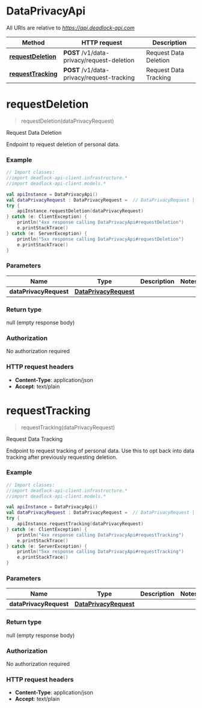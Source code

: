 # DataPrivacyApi

All URIs are relative to *https://api.deadlock-api.com*

| Method | HTTP request | Description |
| ------------- | ------------- | ------------- |
| [**requestDeletion**](DataPrivacyApi.md#requestDeletion) | **POST** /v1/data-privacy/request-deletion | Request Data Deletion |
| [**requestTracking**](DataPrivacyApi.md#requestTracking) | **POST** /v1/data-privacy/request-tracking | Request Data Tracking |


<a id="requestDeletion"></a>
# **requestDeletion**
> requestDeletion(dataPrivacyRequest)

Request Data Deletion

 Endpoint to request deletion of personal data.     

### Example
```kotlin
// Import classes:
//import deadlock-api-client.infrastructure.*
//import deadlock-api-client.models.*

val apiInstance = DataPrivacyApi()
val dataPrivacyRequest : DataPrivacyRequest =  // DataPrivacyRequest | 
try {
    apiInstance.requestDeletion(dataPrivacyRequest)
} catch (e: ClientException) {
    println("4xx response calling DataPrivacyApi#requestDeletion")
    e.printStackTrace()
} catch (e: ServerException) {
    println("5xx response calling DataPrivacyApi#requestDeletion")
    e.printStackTrace()
}
```

### Parameters
| Name | Type | Description  | Notes |
| ------------- | ------------- | ------------- | ------------- |
| **dataPrivacyRequest** | [**DataPrivacyRequest**](DataPrivacyRequest.md)|  | |

### Return type

null (empty response body)

### Authorization

No authorization required

### HTTP request headers

 - **Content-Type**: application/json
 - **Accept**: text/plain

<a id="requestTracking"></a>
# **requestTracking**
> requestTracking(dataPrivacyRequest)

Request Data Tracking

 Endpoint to request tracking of personal data.  Use this to opt back into data tracking after previously requesting deletion.     

### Example
```kotlin
// Import classes:
//import deadlock-api-client.infrastructure.*
//import deadlock-api-client.models.*

val apiInstance = DataPrivacyApi()
val dataPrivacyRequest : DataPrivacyRequest =  // DataPrivacyRequest | 
try {
    apiInstance.requestTracking(dataPrivacyRequest)
} catch (e: ClientException) {
    println("4xx response calling DataPrivacyApi#requestTracking")
    e.printStackTrace()
} catch (e: ServerException) {
    println("5xx response calling DataPrivacyApi#requestTracking")
    e.printStackTrace()
}
```

### Parameters
| Name | Type | Description  | Notes |
| ------------- | ------------- | ------------- | ------------- |
| **dataPrivacyRequest** | [**DataPrivacyRequest**](DataPrivacyRequest.md)|  | |

### Return type

null (empty response body)

### Authorization

No authorization required

### HTTP request headers

 - **Content-Type**: application/json
 - **Accept**: text/plain

